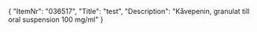 {
  "ItemNr": "036517",
  "Title": "test",
  "Description": "Kåvepenin, granulat till oral suspension 100 mg/ml"
}